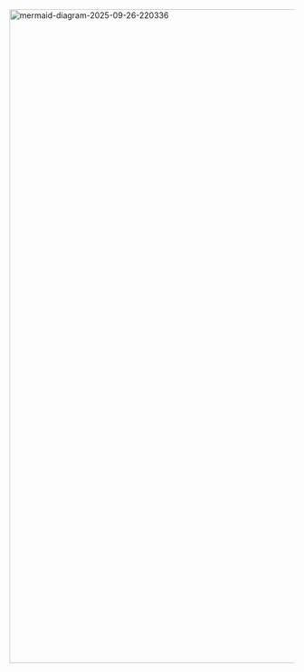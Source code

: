<img width="1797" height="1155" alt="mermaid-diagram-2025-09-26-220336" src="https://github.com/user-attachments/assets/bcba8dea-e1f9-47c7-b283-8eebafe9aa56" />
